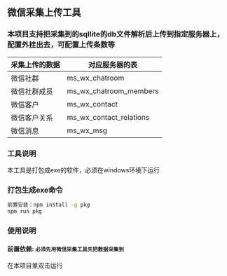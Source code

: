 ## 微信采集上传工具

### 本项目支持把采集到的sqllite的db文件解析后上传到指定服务器上，配置外挂出去，可配置上传条数等

| 采集上传的数据 | 对应服务器的表                 |
|---------|-------------------------|
| 微信社群    | ms_wx_chatroom          |
| 微信社群成员  | ms_wx_chatroom_members  |
| 微信客户    | ms_wx_contact           |
| 微信客户关系  | ms_wx_contact_relations |
| 微信消息    | ms_wx_msg               |

### 工具说明
本工具是打包成exe的软件，必须在windows环境下运行
### 打包生成exe命令
```bash
前置安装：npm install -g pkg
npm run pkg
```

### 使用说明
#### 前置依赖: `必须先用微信采集工具先把数据采集到`
在本项目里双击运行

